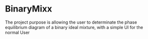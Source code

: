 # BinaryMixx

The project purpose is allowing the user to determinate the phase equilibrium diagram of a binary ideal mixture, with a simple UI for the normal User
